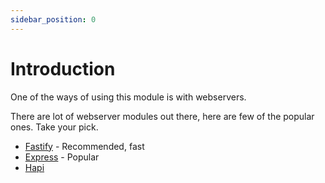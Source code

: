 ```yaml
---
sidebar_position: 0
---
```

# Introduction

One of the ways of using this module is with webservers.

There are lot of webserver modules out there, here are few of the popular ones.
Take your pick.

* [Fastify](https://www.fastify.io/) - Recommended, fast
* [Express](https://expressjs.com/) - Popular
* [Hapi](https://hapi.dev/)